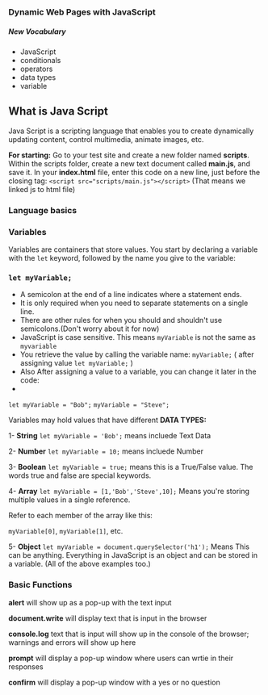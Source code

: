 

### Dynamic Web Pages with JavaScript

##### New Vocabulary
* JavaScript
* conditionals
* operators
* data types
* variable



## What is Java Script
Java Script is a scripting language that enables you to create dynamically updating content, control multimedia, animate images, etc.



**For starting:** Go to your test site and create a new folder named **scripts**. Within the scripts folder, create a new text document called **main.js**, and save it. In your **index.html** file, enter this code on a new line, just before the closing </body> tag:
`<script src="scripts/main.js"></script>`   (That means we linked js to html file)




### Language basics 


### **Variables** 
Variables are containers that store values. You start by declaring a variable with the `let` keyword, followed by the name you give to the variable:


### `let myVariable;` 

* A semicolon at the end of a line indicates where a statement ends. 
* It is only required when you need to separate statements on a single line. 
* There are other rules for when you should and shouldn't use semicolons.(Don't worry about it for now)
* JavaScript is case sensitive. This means `myVariable` is not the same as `myvariable`
* You retrieve the value by calling the variable name: `myVariable;` ( after assigning value `let myVariable;` )
* Also After assigning a value to a variable, you can change it later in the code:
* 
`let myVariable = "Bob";`
`myVariable = "Steve";`





Variables may hold values that have different **DATA TYPES:**

1-  **String** `let myVariable = 'Bob';`  means incluede Text Data

2-  **Number** `let myVariable = 10;`  means incluede Number

3- **Boolean** `let myVariable = true;` means this is a True/False value. The words true and false are special keywords.

4-  **Array**  `let myVariable = [1,'Bob','Steve',10];` Means you're storing multiple values in a single reference.

 
Refer to each member of the array like this:

`myVariable[0]`, `myVariable[1]`, etc.


5-  **Object** `let myVariable = document.querySelector('h1');` Means This can be anything. Everything in JavaScript is an object and can be stored in a variable. (All of the above examples too.)








###  Basic Functions

**alert** will show up as a pop-up with the text input 

**document.write** will display text that is input in the browser

**console.log** text that is input will show up in the console of the browser; warnings and errors will show up here

**prompt** will display a pop-up window where users can wrtie in their responses

**confirm** will display a pop-up window with a yes or no question


